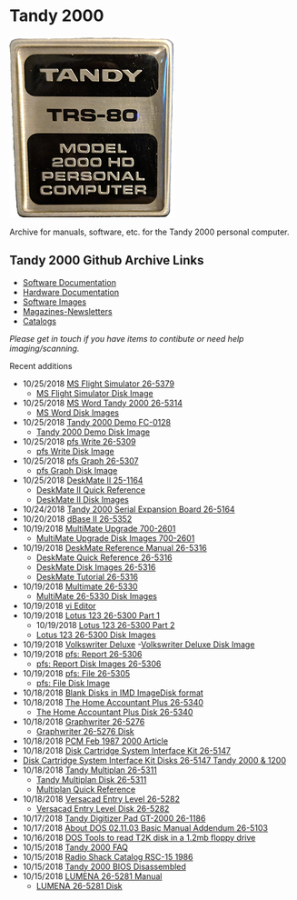 
# Tandy 2000

![Image of Tandy 2000HD](https://github.com/Tandy2K/Tandy2K/blob/master/Images/T2KHDsmall.png?raw=true)

Archive for manuals, software, etc. for the Tandy 2000 personal computer.

## Tandy 2000 Github Archive Links

- [Software Documentation](https://github.com/Tandy2K/Tandy2000/blob/master/Documentation/)
- [Hardware Documentation](https://github.com/Tandy2K/Tandy2000/blob/master/Hardware/)
- [Software Images](https://github.com/Tandy2K/Tandy2000/blob/master/Software/)
- [Magazines-Newsletters](https://github.com/Tandy2K/Tandy2000/tree/master/Documentation/Magazines-Newsletters)
- [Catalogs](https://github.com/Tandy2K/Tandy2000/tree/master/Documentation/Catalogs)

_Please get in touch if you have items to contibute or need help imaging/scanning._


Recent additions

- 10/25/2018 [MS Flight Simulator 26-5379](https://github.com/Tandy2K/Tandy2000/blob/master/Documentation/MS%20Flight%20Simulator%2026-5379.pdf)
  - [MS Flight Simulator Disk Image](https://github.com/Tandy2K/Tandy2000/tree/master/Software/MS%20Flight%20Simulator%2026-5379)
- 10/25/2018 [MS Word Tandy 2000 26-5314](https://github.com/Tandy2K/Tandy2000/blob/master/Documentation/MS%20Word%202000%2026-5314.pdf)
  - [MS Word Disk Images](https://github.com/Tandy2K/Tandy2000/tree/master/Software/MS%20Word%20Tandy%202000%2026-5314)
- 10/25/2018 [Tandy 2000 Demo FC-0128](https://github.com/Tandy2K/Tandy2000/blob/master/Documentation/Tandy%202000%20Demo%20FC-0128.pdf)
  - [Tandy 2000 Demo Disk Image](https://github.com/Tandy2K/Tandy2000/tree/master/Software/Tandy%202000%20Demo%20FC-0128)
- 10/25/2018 [pfs Write 26-5309](https://github.com/Tandy2K/Tandy2000/blob/master/Documentation/pfs%20Write%2026-5309.pdf)
  - [pfs Write Disk Image](https://github.com/Tandy2K/Tandy2000/tree/master/Software/pfs%20Write%2026-5309)
- 10/25/2018 [pfs Graph 26-5307](https://github.com/Tandy2K/Tandy2000/blob/master/Documentation/pfs%20Graph%2026-5307.pdf)
  - [pfs Graph Disk Image](https://github.com/Tandy2K/Tandy2000/tree/master/Software/pfs%20Graph%2026-5307)
- 10/25/2018 [DeskMate II 25-1164](https://github.com/Tandy2K/Tandy2000/blob/master/Documentation/DeskMate%20II%2025-1164.pdf)
  - [DeskMate II Quick Reference](https://github.com/Tandy2K/Tandy2000/blob/master/Documentation/DeskMate%20II%20Quick%20Ref%2025-1164.pdf)
  - [DeskMate II Disk Images](https://github.com/Tandy2K/Tandy2000/tree/master/Software/DeskMate%20II%2026-25-1164)
- 10/24/2018 [Tandy 2000 Serial Expansion Board 26-5164](https://github.com/Tandy2K/Tandy2000/blob/master/Hardware/Tandy%202000%20Serial%20Expansion%20Board%2026-5164.pdf)
- 10/20/2018 [dBase II 26-5352](https://github.com/Tandy2K/Tandy2000/blob/master/Documentation/dBase%20II%2026-5352.pdf)
- 10/19/2018 [MultiMate Upgrade 700-2601](https://github.com/Tandy2K/Tandy2000/blob/master/Documentation/MultiMate%20Upgrade%20700-2601.pdf)
  - [MultiMate Upgrade Disk Images 700-2601](https://github.com/Tandy2K/Tandy2000/tree/master/Software/MultiMate%20Upgrade%20700-2601)
- 10/19/2018 [DeskMate Reference Manual 26-5316](https://github.com/Tandy2K/Tandy2000/blob/master/Documentation/DeskMate%20Reference%20Manual%2026-5316.pdf)
  - [DeskMate Quick Reference 26-5316](https://github.com/Tandy2K/Tandy2000/blob/master/Documentation/DeskMate%20Quick%20Ref%2026-5316.pdf)
  - [DeskMate Disk Images 26-5316](https://github.com/Tandy2K/Tandy2000/tree/master/Software/Deskmate%2026-5316)
  - [DeskMate Tutorial 26-5316](https://github.com/Tandy2K/Tandy2000/blob/master/Documentation/DeskMate%20Tutorial%2026-5316.pdf)
- 10/19/2018 [Multimate 26-5330](https://github.com/Tandy2K/Tandy2000/blob/master/Documentation/Multimate%2026-5330.pdf)
  - [MultiMate 26-5330 Disk Images](https://github.com/Tandy2K/Tandy2000/tree/master/Software/MultiMate%2026-5330)
- 10/19/2018 [vi Editor](https://github.com/Tandy2K/Tandy2000/tree/master/Software/vi)
- 10/19/2018 [Lotus 123 26-5300 Part 1](https://github.com/Tandy2K/Tandy2000/blob/master/Documentation/Lotus%201-2-3%2026-5300_Part1.pdf)
  - 10/19/2018 [Lotus 123 26-5300 Part 2](https://github.com/Tandy2K/Tandy2000/blob/master/Documentation/Lotus%201-2-3%2026-5300_Part2.pdf)
  - [Lotus 123 26-5300 Disk Images](https://github.com/Tandy2K/Tandy2000/tree/master/Software/Lotus%20123%2026-5300)
- 10/19/2018 [Volkswriter Deluxe](https://github.com/Tandy2K/Tandy2000/blob/master/Documentation/Volkswriter%20Deluxe.pdf)
  -[Volkswriter Deluxe Disk Image](https://github.com/Tandy2K/Tandy2000/tree/master/Software/Volkswriter%20Deluxe)
- 10/19/2018 [pfs: Report 26-5306](https://github.com/Tandy2K/Tandy2000/blob/master/Documentation/pfs%20Report%2026-5306.pdf)
  - [pfs: Report Disk Images 26-5306](https://github.com/Tandy2K/Tandy2000/tree/master/Software/pfs%20Report%2026-5306)
- 10/19/2018 [pfs: File 26-5305 ](https://github.com/Tandy2K/Tandy2000/blob/master/Documentation/pfs%20File%2026-5305.pdf)
  - [pfs: File Disk Image](https://github.com/Tandy2K/Tandy2000/tree/master/Software/pfs%20File%2026-5305)
- 10/18/2018 [Blank Disks in IMD ImageDisk format](https://github.com/Tandy2K/Tandy2000/tree/master/Software/Blank%20Disk%20Images%20in%20Imagedisk%20format)
- 10/18/2018 [The Home Accountant Plus 26-5340](https://github.com/Tandy2K/Tandy2000/blob/master/Documentation/The%20Home%20Accountant%20Plus%2026-5340.pdf)
  - [The Home Accountant Plus Disk 26-5340](https://github.com/Tandy2K/Tandy2000/tree/master/Software/The%20Home%20Accountant%20Plus%2026-5340)
- 10/18/2018 [Graphwriter 26-5276](https://github.com/Tandy2K/Tandy2000/blob/master/Documentation/GraphWriter%2026-5276.pdf)
  - [Graphwriter 26-5276 Disk](https://github.com/Tandy2K/Tandy2000/tree/master/Software/GraphWriter%2026-5276)
- 10/18/2018 [PCM Feb 1987 2000 Article](https://github.com/Tandy2K/Tandy2000/blob/master/Documentation/PCM/PCM_Feb%2087_2000%20Article.pdf)
- 10/18/2018 [Disk Cartridge System Interface Kit 26-5147](https://github.com/Tandy2K/Tandy2000/blob/master/Documentation/Disk%20Cartridge%20System%20Interface%20Kit%2026-5147.pdf)
- [Disk Cartridge System Interface Kit Disks 26-5147 Tandy 2000 & 1200](https://github.com/Tandy2K/Tandy2000/tree/master/Software/Disk%20Cartridge%20System%20Interface%20Kit%2026-5147)
- 10/18/2018 [Tandy Multiplan 26-5311 ](https://github.com/Tandy2K/Tandy2000/blob/master/Documentation/Multiplan%2026-5311.pdf)
  - [Tandy Multiplan Disk 26-5311](https://github.com/Tandy2K/Tandy2000/tree/master/Software/Multiplan%2026-5311)
  - [Multiplan Quick Reference](https://github.com/Tandy2K/Tandy2000/blob/master/Documentation/Multiplan%2026-5311%20Quick%20Ref.pdf)
- 10/18/2018 [Versacad Entry Level 26-5282](https://github.com/Tandy2K/Tandy2000/blob/master/Documentation/Versacad%20Entry%20Level%2026-5282.pdf)
  - [Versacad Entry Level Disk 26-5282](https://github.com/Tandy2K/Tandy2000/tree/master/Software/Versacad%20Entry%20Level%2026-5282)
- 10/17/2018 [Tandy Digitizer Pad GT-2000 26-1186](https://github.com/Tandy2K/Tandy2000/blob/master/Documentation/Tandy%20Digitizer%20Pad%20GT-2000%2026-1186.pdf)
- 10/17/2018 [About DOS 02.11.03 Basic Manual Addendum 26-5103](https://github.com/Tandy2K/Tandy2000/blob/master/Documentation/MS-DOS%202.11.xx/About%20DOS%2002-11-03-Basic%20Addendum%2026-5103.pdf)
- 10/16/2018 [DOS Tools to read T2K disk in a 1.2mb floppy drive](https://github.com/Tandy2K/Tandy2000/tree/master/Software/DOS%201.2%205.25%20drive%20tools)
- 10/15/2018 [Tandy 2000 FAQ](https://github.com/Tandy2K/Tandy2000/blob/master/Documentation/t2kfaq.txt)
- 10/15/2018 [Radio Shack Catalog RSC-15 1986](https://github.com/Tandy2K/Tandy2000/blob/master/Documentation/Catalogs/Tandy%20Radio%20Shack%20Computer%20Catalog%201986%20RSC-15.pdf)
- 10/15/2018 [Tandy 2000 BIOS Disassembled](https://github.com/Tandy2K/Tandy2000/tree/master/Documentation/T2KBIOS%20Disassembled)
- 10/15/2018 [LUMENA 26-5281 Manual](https://github.com/Tandy2K/Tandy2000/blob/master/Documentation/LUMENA%202000%2026-5281.pdf)
  - [LUMENA 26-5281 Disk](https://github.com/Tandy2K/Tandy2000/tree/master/Software/LUMENA%2026-5281)
